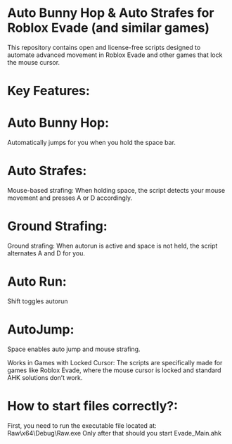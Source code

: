# Auto Bunny Hop & Auto Strafes for Roblox Evade (and similar games)

This repository contains open and license-free scripts designed to automate advanced movement in Roblox Evade and other games that lock the mouse cursor.

# Key Features:
# Auto Bunny Hop:
Automatically jumps for you when you hold the space bar.

# Auto Strafes:
Mouse-based strafing: When holding space, the script detects your mouse movement and presses A or D accordingly.

# Ground Strafing:
Ground strafing: When autorun is active and space is not held, the script alternates A and D for you.

# Auto Run:
Shift toggles autorun

# AutoJump:
Space enables auto jump and mouse strafing.

Works in Games with Locked Cursor:
The scripts are specifically made for games like Roblox Evade, where the mouse cursor is locked and standard AHK solutions don’t work.

# How to start files correctly?:
First, you need to run the executable file located at: Raw\x64\Debug\Raw.exe 
Only after that should you start Evade_Main.ahk
